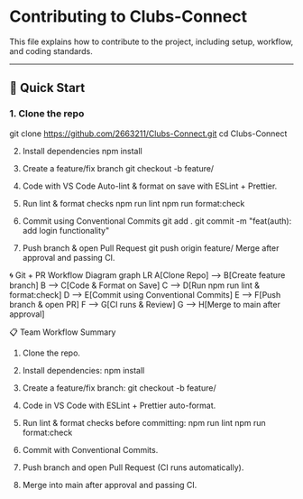 # Contributing to Clubs-Connect

This file explains how to contribute to the project, including setup, workflow, and coding standards.

---

## 🚀 Quick Start

### 1. Clone the repo

git clone https://github.com/2663211/Clubs-Connect.git
cd Clubs-Connect

2. Install dependencies
   npm install

3. Create a feature/fix branch
   git checkout -b feature/<your-feature-name>

4. Code with VS Code
   Auto-lint & format on save with ESLint + Prettier.

5. Run lint & format checks
   npm run lint
   npm run format:check

6. Commit using Conventional Commits
   git add .
   git commit -m "feat(auth): add login functionality"

7. Push branch & open Pull Request
   git push origin feature/<your-feature-name>
   Merge after approval and passing CI.

🌀 Git + PR Workflow Diagram
graph LR
A[Clone Repo] --> B[Create feature branch]
B --> C[Code & Format on Save]
C --> D[Run npm run lint & format:check]
D --> E[Commit using Conventional Commits]
E --> F[Push branch & open PR]
F --> G[CI runs & Review]
G --> H[Merge to main after approval]

📋 Team Workflow Summary

1. Clone the repo.

2. Install dependencies:
   npm install

3. Create a feature/fix branch:
   git checkout -b feature/<name>

4. Code in VS Code with ESLint + Prettier auto-format.

5. Run lint & format checks before committing:
   npm run lint
   npm run format:check

6. Commit with Conventional Commits.

7. Push branch and open Pull Request (CI runs automatically).

8. Merge into main after approval and passing CI.
